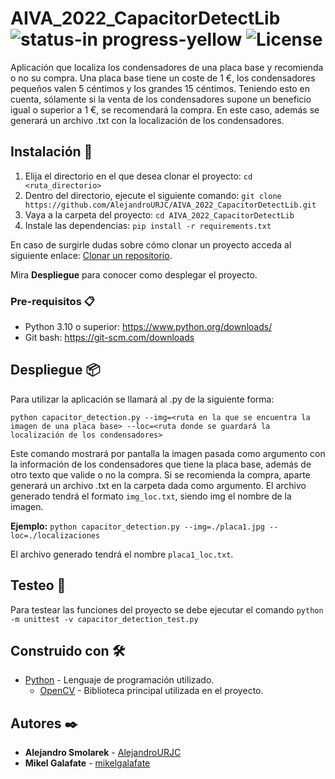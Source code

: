 # AIVA_2022_CapacitorDetectLib ![status-in progress-yellow](https://user-images.githubusercontent.com/61578803/224482948-0078baed-9ae3-474f-b31f-4ba6c4329909.svg) ![License](https://img.shields.io/badge/license-GPL%20v3-blue)
Aplicación que localiza los condensadores de una placa base y recomienda o no su compra. Una placa base tiene un coste de 1 €, los condensadores pequeños valen 5 céntimos y los grandes 15 céntimos. Teniendo esto en cuenta, sólamente si la venta de los condensadores supone un beneficio igual o superior a 1 €, se recomendará la compra. En este caso, además se generará un archivo .txt con la localización de los condensadores.
## Instalación 🔧
1. Elija el directorio en el que desea clonar el proyecto: `cd <ruta_directorio>`
2. Dentro del directorio, ejecute el siguiente comando: `git clone https://github.com/AlejandroURJC/AIVA_2022_CapacitorDetectLib.git`
3. Vaya a la carpeta del proyecto: `cd AIVA_2022_CapacitorDetectLib`
4. Instale las dependencias: `pip install -r requirements.txt`

En caso de surgirle dudas sobre cómo clonar un proyecto acceda al siguiente enlace: [Clonar un repositorio](https://docs.github.com/es/repositories/creating-and-managing-repositories/cloning-a-repository).

Mira **Despliegue** para conocer como desplegar el proyecto.

### Pre-requisitos 📋

* Python 3.10 o superior: https://www.python.org/downloads/
* Git bash: https://git-scm.com/downloads

## Despliegue 📦

Para utilizar la aplicación se llamará al .py de la siguiente forma:

`python capacitor_detection.py --img=<ruta en la que se encuentra la imagen de una placa base> --loc=<ruta donde se guardará la localización de los condensadores>`

Este comando mostrará por pantalla la imagen pasada como argumento con la información de los condensadores que tiene la placa base, además de otro texto que valide o no la compra. Si se recomienda la compra, aparte generará un archivo .txt en la carpeta dada como argumento. El archivo generado tendrá el formato `img_loc.txt`, siendo img el nombre de la imagen.

**Ejemplo:**
`python capacitor_detection.py --img=./placa1.jpg --loc=./localizaciones`

El archivo generado tendrá el nombre `placa1_loc.txt`.

## Testeo 🧪

Para testear las funciones del proyecto se debe ejecutar el comando `python -m unittest -v capacitor_detection_test.py`

## Construido con 🛠️
* [Python](https://www.python.org/) - Lenguaje de programación utilizado.
  * [OpenCV](https://opencv.org/) - Biblioteca principal utilizada en el proyecto.


## Autores ✒️

* **Alejandro Smolarek** - [AlejandroURJC](https://github.com/AlejandroURJC)
* **Mikel Galafate** - [mikelgalafate](https://github.com/mikelgalafate)
